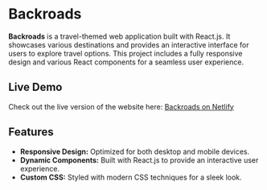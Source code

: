 # Backroads

**Backroads** is a travel-themed web application built with React.js. It showcases various destinations and provides an interactive interface for users to explore travel options. This project includes a fully responsive design and various React components for a seamless user experience.

## Live Demo

Check out the live version of the website here: [Backroads on Netlify](https://backroads-tours-company-demo.netlify.app)

## Features

- **Responsive Design:** Optimized for both desktop and mobile devices.
- **Dynamic Components:** Built with React.js to provide an interactive user experience.
- **Custom CSS:** Styled with modern CSS techniques for a sleek look.
